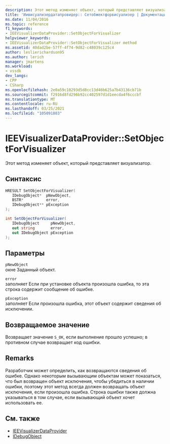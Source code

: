 ```yaml
---
description: Этот метод изменяет объект, который представляет визуализатор.
title: 'Иивисуализердатапровидер:: Сетобжектфорвисуализер | Документация Майкрософт'
ms.date: 11/04/2016
ms.topic: reference
f1_keywords:
- IEEVisualizerDataProvider::SetObjectForVisualizer
helpviewer_keywords:
- IEEVisualizerDataProvider::SetObjectForVisualizer method
ms.assetid: 40dad2be-57ff-4f74-9d82-c48039c125c4
author: leslierichardson95
ms.author: lerich
manager: jmartens
ms.workload:
- vssdk
dev_langs:
- CPP
- CSharp
ms.openlocfilehash: 2e0a59c10293d5d8cc13d46b625a7b43136cb71b
ms.sourcegitcommit: f2916d8fd296b92cc402597d1d1eecda4f6cccbf
ms.translationtype: MT
ms.contentlocale: ru-RU
ms.lasthandoff: 03/25/2021
ms.locfileid: "105091803"
---
```

# <a name="ieevisualizerdataprovidersetobjectforvisualizer"></a>IEEVisualizerDataProvider::SetObjectForVisualizer
Этот метод изменяет объект, который представляет визуализатор.

## <a name="syntax"></a>Синтаксис

```cpp
HRESULT SetObjectForVisualizer(
   IDebugObject*  pNewObject,
   BSTR*          error,
   IDebugObject** pException
);
```

```csharp
int SetObjectForVisualizer(
   IDebugObject     pNewObject,
   out string       error,
   out IDebugObject pException
);
```

## <a name="parameters"></a>Параметры
`pNewObject`\
окне Заданный объект.

`error`\
заполняет Если при установке объекта произошла ошибка, то эта строка содержит сообщение об ошибке.

`pException`\
заполняет Если произошла ошибка, этот объект содержит сведения об исключении.

## <a name="return-value"></a>Возвращаемое значение
 Возвращает значение `S_OK`, если выполнение прошло успешно; в противном случае возвращает код ошибки.

## <a name="remarks"></a>Remarks
 Разработчик может определить, как возвращаются сведения об ошибке. Однако некоторым вызывающим объектам может показаться, что был возвращен объект исключения, чтобы убедиться в наличии ошибки, поэтому этот метод всегда должен возвращать объект исключения, если произошла ошибка. Строка ошибки также должна указываться в том случае, если вызывающий объект хочет использовать ее.

## <a name="see-also"></a>См. также
- [IEEVisualizerDataProvider](../../../extensibility/debugger/reference/ieevisualizerdataprovider.md)
- [IDebugObject](../../../extensibility/debugger/reference/idebugobject.md)
